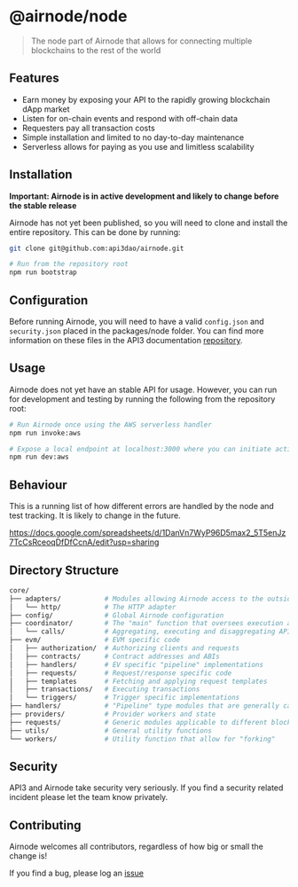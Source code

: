 # @airnode/node

> The node part of Airnode that allows for connecting multiple blockchains to the rest of the world

## Features

- Earn money by exposing your API to the rapidly growing blockchain dApp market
- Listen for on-chain events and respond with off-chain data
- Requesters pay all transaction costs
- Simple installation and limited to no day-to-day maintenance
- Serverless allows for paying as you use and limitless scalability

## Installation

**Important: Airnode is in active development and likely to change before the stable release**

Airnode has not yet been published, so you will need to clone and install the entire repository. This can be done by running:

```sh
git clone git@github.com:api3dao/airnode.git

# Run from the repository root
npm run bootstrap
```

## Configuration

Before running Airnode, you will need to have a valid `config.json` and `security.json` placed in the packages/node folder. You can find more information on these files in the API3 documentation [repository](https://github.com/api3dao/api3-docs).

## Usage

Airnode does not yet have an stable API for usage. However, you can run for development and testing by running the following from the repository root:

```sh
# Run Airnode once using the AWS serverless handler
npm run invoke:aws

# Expose a local endpoint at localhost:3000 where you can initiate actions by sending HTTP requests
npm run dev:aws
```

## Behaviour

This is a running list of how different errors are handled by the node and test tracking. It is likely to change in the future.

https://docs.google.com/spreadsheets/d/1DanVn7WyP96D5max2_5T5enJz7TcCsRceoqDfDfCcnA/edit?usp=sharing

## Directory Structure

```sh
core/
├── adapters/           # Modules allowing Airnode access to the outside world
│   └── http/           # The HTTP adapter
├── config/             # Global Airnode configuration
├── coordinator/        # The "main" function that oversees execution and state
│   └── calls/          # Aggregating, executing and disaggregating API calls
├── evm/                # EVM specific code
│   ├── authorization/  # Authorizing clients and requests
│   ├── contracts/      # Contract addresses and ABIs
│   ├── handlers/       # EV specific "pipeline" implementations
│   ├── requests/       # Request/response specific code
│   ├── templates       # Fetching and applying request templates
│   ├── transactions/   # Executing transactions
│   └── triggers/       # Trigger specific implementations
├── handlers/           # "Pipeline" type modules that are generally called as entry points
├── providers/          # Provider workers and state
├── requests/           # Generic modules applicable to different blockchains
├── utils/              # General utility functions
└── workers/            # Utility function that allow for "forking"

```

## Security

API3 and Airnode take security very seriously. If you find a security related incident please let the team know privately.

## Contributing

Airnode welcomes all contributors, regardless of how big or small the change is!

If you find a bug, please log an [issue](https://github.com/api3dao/api3-docs)
